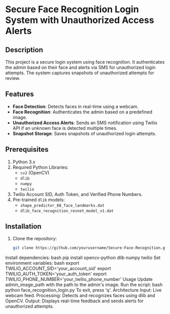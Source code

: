 # Secure Face Recognition Login System with Unauthorized Access Alerts

## Description
This project is a secure login system using face recognition. It authenticates the admin based on their face and alerts via SMS for unauthorized login attempts. The system captures snapshots of unauthorized attempts for review.

## Features
- **Face Detection**: Detects faces in real-time using a webcam.
- **Face Recognition**: Authenticates the admin based on a predefined image.
- **Unauthorized Access Alerts**: Sends an SMS notification using Twilio API if an unknown face is detected multiple times.
- **Snapshot Storage**: Saves snapshots of unauthorized login attempts.

## Prerequisites
1. Python 3.x
2. Required Python Libraries:
   - `cv2` (OpenCV)
   - `dlib`
   - `numpy`
   - `twilio`
3. Twilio Account SID, Auth Token, and Verified Phone Numbers.
4. Pre-trained `dlib` models:
   - `shape_predictor_68_face_landmarks.dat`
   - `dlib_face_recognition_resnet_model_v1.dat`

## Installation
1. Clone the repository:
   ```bash
   git clone https://github.com/yourusername/Secure-Face-Recognition.git
Install dependencies:
bash
pip install opencv-python dlib numpy twilio
Set environment variables:
bash
export TWILIO_ACCOUNT_SID='your_account_sid'
export TWILIO_AUTH_TOKEN='your_auth_token'
export TWILIO_PHONE_NUMBER='your_twilio_phone_number'
Usage
Update admin_image_path with the path to the admin's image.
Run the script:
bash
python face_recognition_login.py
To exit, press 'q'.
Architecture
Input: Live webcam feed.
Processing: Detects and recognizes faces using dlib and OpenCV.
Output: Displays real-time feedback and sends alerts for unauthorized attempts.
